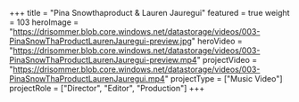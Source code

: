 +++
title = "Pina Snowthaproduct & Lauren Jauregui"
featured = true
weight = 103
heroImage = "https://drisommer.blob.core.windows.net/datastorage/videos/003-PinaSnowThaProductLaurenJauregui-preview.jpg"
heroVideo = "https://drisommer.blob.core.windows.net/datastorage/videos/003-PinaSnowThaProductLaurenJauregui-preview.mp4"
projectVideo = "https://drisommer.blob.core.windows.net/datastorage/videos/003-PinaSnowThaProductLaurenJauregui.mp4"
projectType = ["Music Video"]
projectRole = ["Director", "Editor", "Production"]
+++
